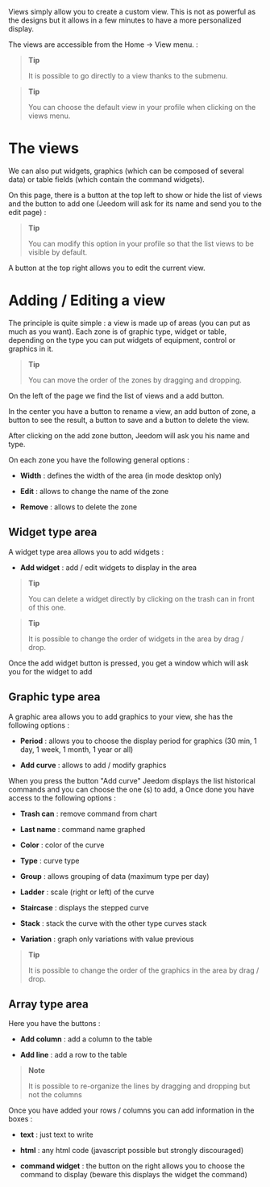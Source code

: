 Views simply allow you to create a custom view. This
is not as powerful as the designs but it allows in a few
minutes to have a more personalized display.

The views are accessible from the Home → View menu. :

> **Tip**
>
> It is possible to go directly to a view thanks to the submenu.

> **Tip**
>
> You can choose the default view in your profile when clicking
> on the views menu.

The views 
========

We can also put widgets, graphics (which can be
composed of several data) or table fields (which contain the
command widgets).

On this page, there is a button at the top left to show or
hide the list of views and the button to add one
(Jeedom will ask for its name and send you to the edit page) :

> **Tip**
>
> You can modify this option in your profile so that the list
> views to be visible by default.

A button at the top right allows you to edit the current view.

Adding / Editing a view 
=======================

The principle is quite simple : a view is made up of areas (you can
put as much as you want). Each zone is of graphic type, widget
or table, depending on the type you can put widgets
of equipment, control or graphics in it.

> **Tip**
>
> You can move the order of the zones by dragging and dropping.

On the left of the page we find the list of views and a
add button.

In the center you have a button to rename a view, an add button
of zone, a button to see the result, a button to save and
a button to delete the view.

After clicking on the add zone button, Jeedom will ask you
his name and type.

On each zone you have the following general options :

-   **Width** : defines the width of the area (in mode
    desktop only)

-   **Edit** : allows to change the name of the zone

-   **Remove** : allows to delete the zone

Widget type area 
-------------------

A widget type area allows you to add widgets :

-   **Add widget** : add / edit widgets to
    display in the area

> **Tip**
>
> You can delete a widget directly by clicking on the
> trash can in front of this one.

> **Tip**
>
> It is possible to change the order of widgets in the area by
> drag / drop.

Once the add widget button is pressed, you get a window
which will ask you for the widget to add

Graphic type area 
----------------------

A graphic area allows you to add graphics to your view,
she has the following options :

-   **Period** : allows you to choose the display period for
    graphics (30 min, 1 day, 1 week, 1 month, 1 year or all)

-   **Add curve** : allows to add / modify graphics

When you press the button &quot;Add curve&quot; Jeedom displays the list
historical commands and you can choose the one (s) to add, a
Once done you have access to the following options :

-   **Trash can** : remove command from chart

-   **Last name** : command name graphed

-   **Color** : color of the curve

-   **Type** : curve type

-   **Group** : allows grouping of data (maximum type
    per day)

-   **Ladder** : scale (right or left) of the curve

-   **Staircase** : displays the stepped curve

-   **Stack** : stack the curve with the other type curves
    stack

-   **Variation** : graph only variations with value
    previous

> **Tip**
>
> It is possible to change the order of the graphics in the area by
> drag / drop.

Array type area 
--------------------

Here you have the buttons :

-   **Add column** : add a column to the table

-   **Add line** : add a row to the table

> **Note**
>
> It is possible to re-organize the lines by dragging and dropping but not
> the columns

Once you have added your rows / columns you can add
information in the boxes :

-   **text** : just text to write

-   **html** : any html code (javascript possible but
    strongly discouraged)

-   **command widget** : the button on the right allows you to choose
    the command to display (beware this displays the widget
    the command)


